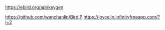 https://ebird.org/api/keygen

https://github.com/wanchanlin/BirdIP
https://joycelin.infinityfreeapp.com/?i=2
